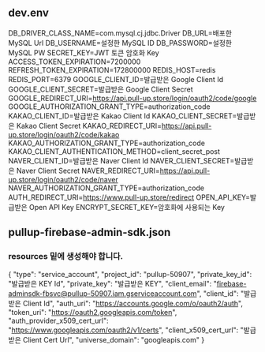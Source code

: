 ## dev.env
DB_DRIVER_CLASS_NAME=com.mysql.cj.jdbc.Driver
DB_URL=배포한 MySQL Url
DB_USERNAME=설정한 MySQL ID
DB_PASSWORD=설정한 MySQL PW
SECRET_KEY=JWT 토큰 암호화 Key
ACCESS_TOKEN_EXPIRATION=7200000
REFRESH_TOKEN_EXPIRATION=172800000
REDIS_HOST=redis
REDIS_PORT=6379
GOOGLE_CLIENT_ID=발급받은 Google Client Id
GOOGLE_CLIENT_SECRET=발급받은 Google Client Secret
GOOGLE_REDIRECT_URI=https://api.pull-up.store/login/oauth2/code/google
GOOGLE_AUTHORIZATION_GRANT_TYPE=authorization_code
KAKAO_CLIENT_ID=발급받은 Kakao Client Id
KAKAO_CLIENT_SECRET=발급받은 Kakao Client Secret
KAKAO_REDIRECT_URI=https://api.pull-up.store/login/oauth2/code/kakao
KAKAO_AUTHORIZATION_GRANT_TYPE=authorization_code
KAKAO_CLIENT_AUTHENTICATION_METHOD=client_secret_post
NAVER_CLIENT_ID=발급받은 Naver Client Id
NAVER_CLIENT_SECRET=발급받은 Naver Client Secret
NAVER_REDIRECT_URI=https://api.pull-up.store/login/oauth2/code/naver
NAVER_AUTHORIZATION_GRANT_TYPE=authorization_code
AUTH_REDIRECT_URI=https://www.pull-up.store/redirect
OPEN_API_KEY=발급받은 Open API Key
ENCRYPT_SECRET_KEY=암호화에 사용되는 Key


## pullup-firebase-admin-sdk.json
### resources 밑에 생성해야 합니다.

{
  "type": "service_account",
  "project_id": "pullup-50907",
  "private_key_id": "발급받은 KEY Id",
  "private_key": "발급받은 KEY",
  "client_email": "firebase-adminsdk-fbsvc@pullup-50907.iam.gserviceaccount.com",
  "client_id": "발급받은 Client Id",
  "auth_uri": "https://accounts.google.com/o/oauth2/auth",
  "token_uri": "https://oauth2.googleapis.com/token",
  "auth_provider_x509_cert_url": "https://www.googleapis.com/oauth2/v1/certs",
  "client_x509_cert_url": "발급받은 Client Cert Url",
  "universe_domain": "googleapis.com"
}

